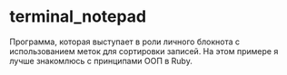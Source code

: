 # terminal_notepad
Программа, которая выступает в роли личного блокнота с использованием меток для сортировки записей.
На этом примере я лучше знакомлюсь с принципами ООП в Ruby.
